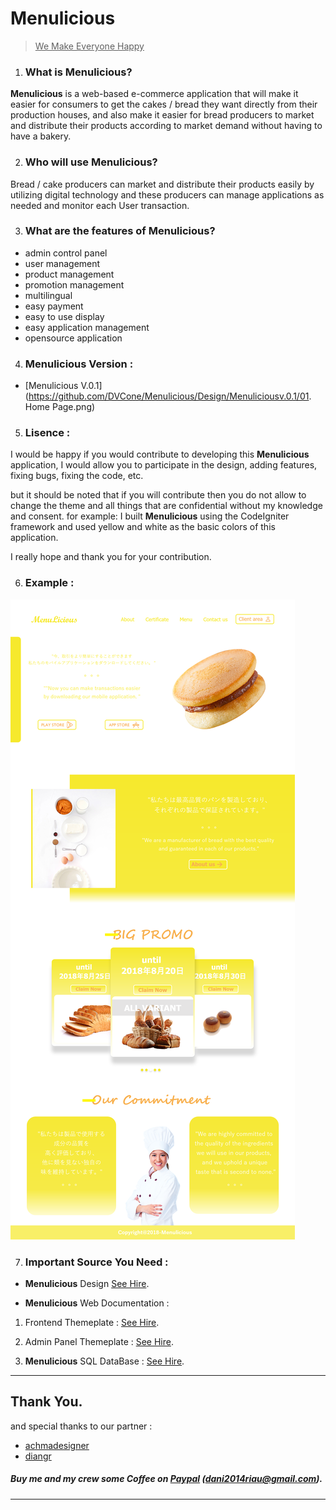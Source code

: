 ﻿# Menulicious

> <u>We Make Everyone Happy</u>

1. ### What is Menulicious? 

**Menulicious** is a web-based e-commerce application that will make it easier for consumers to get the cakes / bread they want directly from their production houses, and also make it easier for bread producers to market and distribute their products according to market demand without having to have a bakery.

2. ### Who will use Menulicious?

Bread / cake producers can market and distribute their products easily by utilizing digital technology and these producers can manage applications as needed and monitor each User transaction.

3.  ### What are the features of Menulicious?

* admin control panel
* user management
* product management
* promotion management
* multilingual
* easy payment
* easy to use display
* easy application management
* opensource application



4. ### Menulicious Version :

* [Menulicious V.0.1] (https://github.com/DVCone/Menulicious/Design/Menuliciousv.0.1/01. Home Page.png)

5.  ### Lisence :

I would be happy if you would contribute to developing this **Menulicious** application, I would allow you to participate in the design, adding features, fixing bugs, fixing the code, etc.

but it should be noted that if you will contribute then you do not allow to change the theme and all things that are confidential without my knowledge and consent. for example: I built **Menulicious** using the CodeIgniter framework and used yellow and white as the basic colors of this application.

I really hope and thank you for your contribution.

6. ### Example :
![menulicious](Design/Menulicious.png)

7. ### Important Source You Need :

* **Menulicious** Design [See Hire](https://github.com/DVCone/Menulicious/tree/master/Design).

* **Menulicious** Web Documentation :
1. Frontend Themeplate :
 [See Hire](https://github.com/DVCone/Menulicious/tree/master/Web%20Documentation/Frontend%20Design%20Page).
 
2.  Admin Panel Themeplate :
 [See Hire](https://adminlte.io/download/AdminLTE-master).
 
3. **Menulicious** SQL DataBase :
[See Hire](https://github.com/DVCone/Menulicious/tree/master/Web%20Documentation/sql).

----------------------------------------------------------------------------
## Thank You.
and special thanks to our partner :

* [achmadesigner](https://github.com/achmadesigner)
* [diangr](https://github.com/diangr)

##### Buy me and my crew some Coffee on [Paypal](https://www.paypal.com) (dani2014riau@gmail.com).
----------------------------------------------------------------------------
